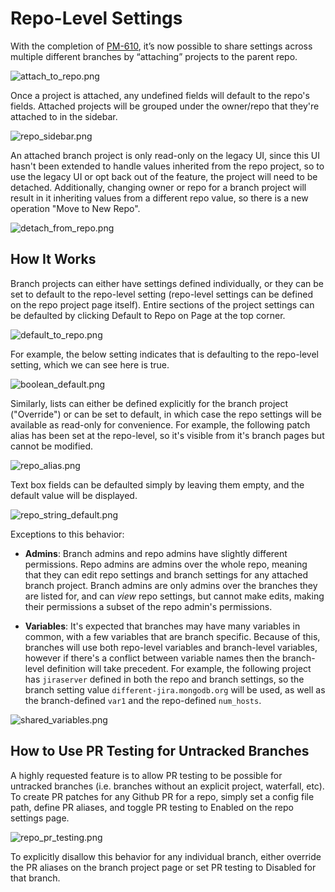 # Repo-Level Settings 

With the completion of [PM-610](https://jira.mongodb.org/browse/PM-610), it’s now possible to share settings across multiple different branches by “attaching” projects to the parent repo.

![attach_to_repo.png](../images/attach_to_repo.png)

Once a project is attached, any undefined fields will default to the repo's fields. Attached projects will be grouped under the owner/repo that they're attached to in the sidebar.

![repo_sidebar.png](../images/repo_sidebar.png)

An attached branch project is only read-only on the legacy UI, since this UI hasn't been extended to handle values inherited from the repo project, so to use the legacy UI or opt back out of the feature, the project will need to be detached. Additionally, changing owner or repo for a branch project will result in it inheriting values from a different repo value, so there is a new operation "Move to New Repo".

![detach_from_repo.png](../images/detach_from_repo.png)


## How It Works
Branch projects can either have settings defined individually, or they can be set to default to the repo-level setting (repo-level settings can be defined on the repo project page itself). Entire sections of the project settings can be defaulted by clicking Default to Repo on Page at the top corner. 

![default_to_repo.png](../images/default_to_repo.png)

For example, the below setting indicates that is defaulting to the repo-level setting, which we can see here is true.

![boolean_default.png](../images/boolean_default.png)

Similarly, lists can either be defined explicitly for the branch project ("Override") or can be set to default, in which case the repo settings will be available as read-only for convenience. For example, the following patch alias has been set at the repo-level, so it's visible from it's branch pages but cannot be modified.

![repo_alias.png](../images/repo_alias.png)

Text box fields can be defaulted simply by leaving them empty, and the default value will be displayed.

![repo_string_default.png](../images/repo_string_default.png)

Exceptions to this behavior: 

- **Admins**: Branch admins and repo admins have slightly different permissions. Repo admins are admins over the whole repo, meaning that they can edit repo settings and branch settings for any attached branch project. Branch admins are only admins over the branches they are listed for, and can _view_ repo settings, but cannot make edits, making their permissions a subset of the repo admin's permissions.

- **Variables**: It's expected that branches may have many variables in common, with a few variables that are branch specific. Because of this, branches will use both repo-level variables and branch-level variables, however if there's a conflict between variable names then the branch-level definition will take precedent. For example, the following project has ``jiraserver`` defined in both the repo and branch settings, so the branch setting value ``different-jira.mongodb.org`` will be used, as well as the branch-defined ``var1`` and the repo-defined ``num_hosts``. 

![shared_variables.png](../images/shared_variables.png)

## How to Use PR Testing for Untracked Branches

A highly requested feature is to allow PR testing to be possible for untracked branches (i.e. branches without an explicit project, waterfall, etc). To create PR patches for any Github PR for a repo, simply set a config file path, define PR aliases, and toggle PR testing to Enabled on the repo settings page. 

![repo_pr_testing.png](../images/repo_pr_testing.png)

To explicitly disallow this behavior for any individual branch, either override the PR aliases on the branch project page or set PR testing to Disabled for that branch.

